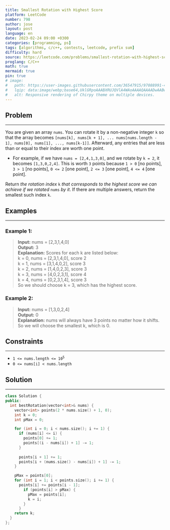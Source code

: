 ```yaml
---
title: Smallest Rotation with Highest Score
platform: LeetCode
number: 798
author: jose
layout: post
language: en
date: 2023-02-24 09:00 +0300
categories: [programming, ps]
tags: [algorithms, c/c++, contests, leetcode, prefix sum]
difficulty: hard
source: https://leetcode.com/problems/smallest-rotation-with-highest-score/
proglang: C/C++
math: true
mermaid: true
pin: true
# image:
#   path: https://user-images.githubusercontent.com/36547915/97088991-45da5d00-1652-11eb-900f-80d106540f4f.png
#   lqip: data:image/webp;base64,UklGRpoAAABXRUJQVlA4WAoAAAAQAAAADwAABwAAQUxQSDIAAAARL0AmbZurmr57yyIiqE8oiG0bejIYEQTgqiDA9vqnsUSI6H+oAERp2HZ65qP/VIAWAFZQOCBCAAAA8AEAnQEqEAAIAAVAfCWkAALp8sF8rgRgAP7o9FDvMCkMde9PK7euH5M1m6VWoDXf2FkP3BqV0ZYbO6NA/VFIAAAA
#   alt: Responsive rendering of Chirpy theme on multiple devices.
---
```

## Problem
---
You are given an array `nums`. You can rotate it by a non-negative integer `k` so that the array becomes `[nums[k], nums[k + 1], ... nums[nums.length - 1], nums[0], nums[1], ..., nums[k-1]]`. Afterward, any entries that are less than or equal to their index are worth one point.  

- For example, if we have `nums = [2,4,1,3,0]`, and we rotate by `k = 2`, it becomes `[1,3,0,2,4]`. This is worth `3` points because `1 > 0` [no points], `3 > 1` [no points], `0 <= 2` [one point], `2 <= 3` [one point], `4 <= 4` [one point].  

Return *the rotation index* `k` *that corresponds to the highest score we can achieve if we rotated* `nums` *by it*. If there are multiple answers, return the smallest such index `k`.  

## Examples
---
### **Example 1:**  
>**Input:** nums = [2,3,1,4,0]  
>**Output:** 3  
>**Explanation:** Scores for each k are listed below:  
> k = 0,  nums = [2,3,1,4,0],    score 2  
> k = 1,  nums = [3,1,4,0,2],    score 3  
> k = 2,  nums = [1,4,0,2,3],    score 3  
> k = 3,  nums = [4,0,2,3,1],    score 4  
> k = 4,  nums = [0,2,3,1,4],    score 3  
> So we should choose k = 3, which has the highest score.  

### **Example 2:**  
>**Input:** nums = [1,3,0,2,4]  
>**Output:** 0  
>**Explanation:** nums will always have 3 points no matter how it shifts.  
> So we will choose the smallest k, which is 0.  

## Constraints
---
- <code>1 <= nums.length <= 10<sup>5</sup></code>
- `0 <= nums[i] < nums.length`

## Solution
---
```c++
class Solution {
public:
  int bestRotation(vector<int>& nums) {
    vector<int> points(2 * nums.size() + 1, 0);
    int k = 0;
    int pMax = 0;

    for (int i = 0; i < nums.size(); i += 1) {
      if (nums[i] <= i) {
        points[0] += 1;
        points[(i - nums[i]) + 1] -= 1;
      }
                
      points[i + 1] += 1;
      points[i + (nums.size() - nums[i]) + 1] -= 1;
    }

    pMax = points[0];
    for (int i = 1; i < points.size(); i += 1) {
      points[i] += points[i - 1];
        if (points[i] > pMax) {
          pMax = points[i];
          k = i;
        }
      }
    return k;
  }   
};
```
